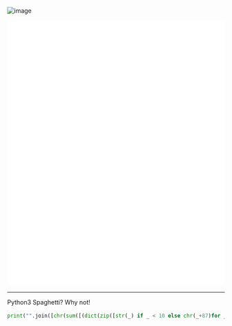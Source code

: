 [//]: # (https://github.com/lowlighter/metrics/blob/master/.github/readme/partials/documentation/setup/action.md)
[//]: # (yeah, go give it a read.. lul)

![image](https://user-images.githubusercontent.com/64155209/155879268-17514112-f6d5-4f05-a86b-b9a71ef1de85.png)


![Metrics](/github-metrics.svg)

---
Python3 Spaghetti? Why not!
```python
print("".join([chr(sum([(dict(zip([str(_) if _ < 10 else chr(_+87)for _ in range(16)],[_ for _ in range(16)]))[c]<<_<<_<<_<<_)for _, c in enumerate("4834434b5221"[i:i+2][::-1])]))for i in range(0,len("4834434b5221"),2)]))
```
[//]: # (https://user-images.githubusercontent.com/64155209/155879172-e1b4d198-e96b-4136-897c-6e747242412d.png)
